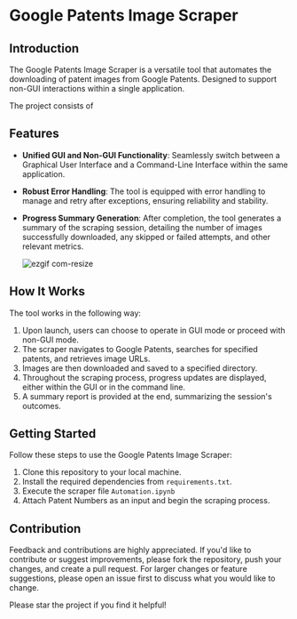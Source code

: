 # Google Patents Image Scraper

## Introduction

The Google Patents Image Scraper is a versatile tool that automates the downloading of patent images from Google Patents. Designed to support non-GUI interactions within a single application.

The project consists of 

## Features

- **Unified GUI and Non-GUI Functionality**: Seamlessly switch between a Graphical User Interface and a Command-Line Interface within the same application.
- **Robust Error Handling**: The tool is equipped with error handling to manage and retry after exceptions, ensuring reliability and stability.
- **Progress Summary Generation**: After completion, the tool generates a summary of the scraping session, detailing the number of images successfully downloaded, any skipped or failed attempts, and other relevant metrics.


  ![ezgif com-resize](https://github.com/narayan123411/WebScrapping-/assets/53684708/21561ddf-7110-4974-979d-22d4e446b11c)



## How It Works

The tool works in the following way:

1. Upon launch, users can choose to operate in GUI mode or proceed with non-GUI mode.
2. The scraper navigates to Google Patents, searches for specified patents, and retrieves image URLs.
3. Images are then downloaded and saved to a specified directory.
4. Throughout the scraping process, progress updates are displayed, either within the GUI or in the command line.
5. A summary report is provided at the end, summarizing the session's outcomes.

## Getting Started

Follow these steps to use the Google Patents Image Scraper:

1. Clone this repository to your local machine.
2. Install the required dependencies from `requirements.txt`.
3. Execute the scraper file `Automation.ipynb`
4. Attach Patent Numbers as an input and begin the scraping process.

## Contribution

Feedback and contributions are highly appreciated. If you'd like to contribute or suggest improvements, please fork the repository, push your changes, and create a pull request. For larger changes or feature suggestions, please open an issue first to discuss what you would like to change.

Please star the project if you find it helpful!


   
